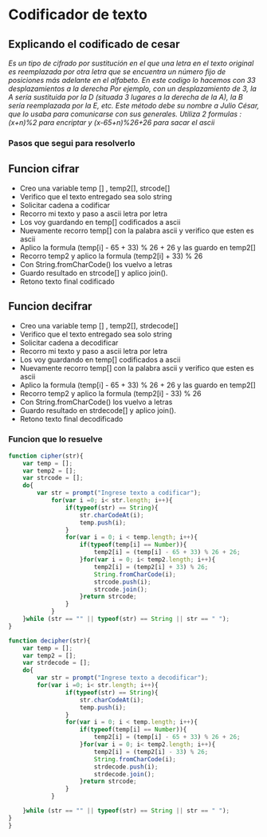 # Codificador de texto


## Explicando el codificado de cesar

*Es un tipo de cifrado por sustitución en el que una letra en el texto original es reemplazada por otra letra que se encuentra un número fijo de posiciones más adelante en el alfabeto.*
*En este codigo lo hacemos con 33 desplazamientos a la derecha*
*Por ejemplo, con un desplazamiento de 3, la A sería sustituida por la D (situada 3 lugares a la derecha de la A), la B sería reemplazada por la E, etc. Este método debe su nombre a Julio César, que lo usaba para comunicarse con sus generales.*
*Utiliza 2 formulas : (x+n)%2 para encriptar y (x-65+n)%26+26 para sacar el ascii*

### Pasos que segui para resolverlo

## Funcion cifrar

+ Creo una variable temp [] , temp2[], strcode[]
+ Verifico que el texto entregado sea solo string
+ Solicitar cadena a codificar
+ Recorro mi texto y paso a ascii letra por letra
+ Los voy guardando en temp[] codificados a ascii
+ Nuevamente recorro temp[] con la palabra ascii y verifico que esten es ascii
+ Aplico la formula (temp[i] - 65 + 33) % 26 + 26 y las guardo en temp2[]
+ Recorro temp2 y aplico la formula (temp2[i] + 33) % 26
+ Con String.fromCharCode() los vuelvo a letras
+ Guardo resultado en strcode[] y aplico join().
+ Retono texto final codificado

## Funcion decifrar

+ Creo una variable temp [] , temp2[], strdecode[]
+ Verifico que el texto entregado sea solo string
+ Solicitar cadena a decodificar
+ Recorro mi texto y paso a ascii letra por letra
+ Los voy guardando en temp[] codificados a ascii
+ Nuevamente recorro temp[] con la palabra ascii y verifico que esten es ascii
+ Aplico la formula (temp[i] - 65 + 33) % 26 + 26 y las guardo en temp2[]
+ Recorro temp2 y aplico la formula (temp2[i] - 33) % 26
+ Con String.fromCharCode() los vuelvo a letras
+ Guardo resultado en strdecode[] y aplico join().
+ Retono texto final decodificado


### Funcion que lo resuelve

``` javascript
function cipher(str){
	var temp = []; 
	var temp2 = []; 
	var strcode = [];
	do{ 
		var str = prompt("Ingrese texto a codificar");
			for(var i =0; i< str.length; i++){ 
				if(typeof(str) == String){
					str.charCodeAt(i);
					temp.push(i);
				}
				for(var i = 0; i < temp.length; i++){ 
					if(typeof(temp[i] == Number)){
						temp2[i] = (temp[i] - 65 + 33) % 26 + 26;
					}for(var i = 0; i< temp2.length; i++){
						temp2[i] = (temp2[i] + 33) % 26; 
						String.fromCharCode(i);
						strcode.push(i);
						strcode.join();
					}return strcode;
				}
			}
	}while (str == "" || typeof(str) == String || str == " ");
}

function decipher(str){
	var temp = []; 
	var temp2 = []; 
	var strdecode = [];
	do{
		var str = prompt("Ingrese texto a decodificar");
		for(var i =0; i< str.length; i++){ 
				if(typeof(str) == String){
					str.charCodeAt(i);
					temp.push(i);
				}
				for(var i = 0; i < temp.length; i++){
					if(typeof(temp[i] == Number)){
						temp2[i] = (temp[i] - 65 + 33) % 26 + 26;
					}for(var i = 0; i< temp2.length; i++){
						temp2[i] = (temp2[i] - 33) % 26; 
						String.fromCharCode(i);
						strdecode.push(i);
						strdecode.join();
					}return strcode;
				}			
			}

	}while (str == "" || typeof(str) == String || str == " ");
}
}

```


